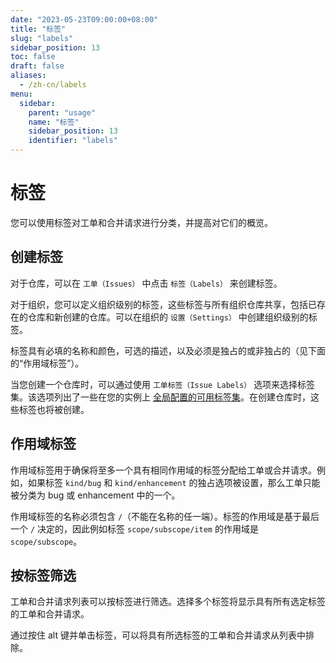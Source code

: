 ```yaml
---
date: "2023-05-23T09:00:00+08:00"
title: "标签"
slug: "labels"
sidebar_position: 13
toc: false
draft: false
aliases:
  - /zh-cn/labels
menu:
  sidebar:
    parent: "usage"
    name: "标签"
    sidebar_position: 13
    identifier: "labels"
---
```


# 标签

您可以使用标签对工单和合并请求进行分类，并提高对它们的概览。

## 创建标签

对于仓库，可以在 `工单（Issues）` 中点击 `标签（Labels）` 来创建标签。

对于组织，您可以定义组织级别的标签，这些标签与所有组织仓库共享，包括已存在的仓库和新创建的仓库。可以在组织的 `设置（Settings）` 中创建组织级别的标签。

标签具有必填的名称和颜色，可选的描述，以及必须是独占的或非独占的（见下面的“作用域标签”）。

当您创建一个仓库时，可以通过使用 `工单标签（Issue Labels）` 选项来选择标签集。该选项列出了一些在您的实例上 [全局配置的可用标签集](administration/customizing-gitea.md#labels)。在创建仓库时，这些标签也将被创建。

## 作用域标签

作用域标签用于确保将至多一个具有相同作用域的标签分配给工单或合并请求。例如，如果标签 `kind/bug` 和 `kind/enhancement` 的独占选项被设置，那么工单只能被分类为 bug 或 enhancement 中的一个。

作用域标签的名称必须包含 `/`（不能在名称的任一端）。标签的作用域是基于最后一个 `/` 决定的，因此例如标签 `scope/subscope/item` 的作用域是 `scope/subscope`。

## 按标签筛选

工单和合并请求列表可以按标签进行筛选。选择多个标签将显示具有所有选定标签的工单和合并请求。

通过按住 alt 键并单击标签，可以将具有所选标签的工单和合并请求从列表中排除。
